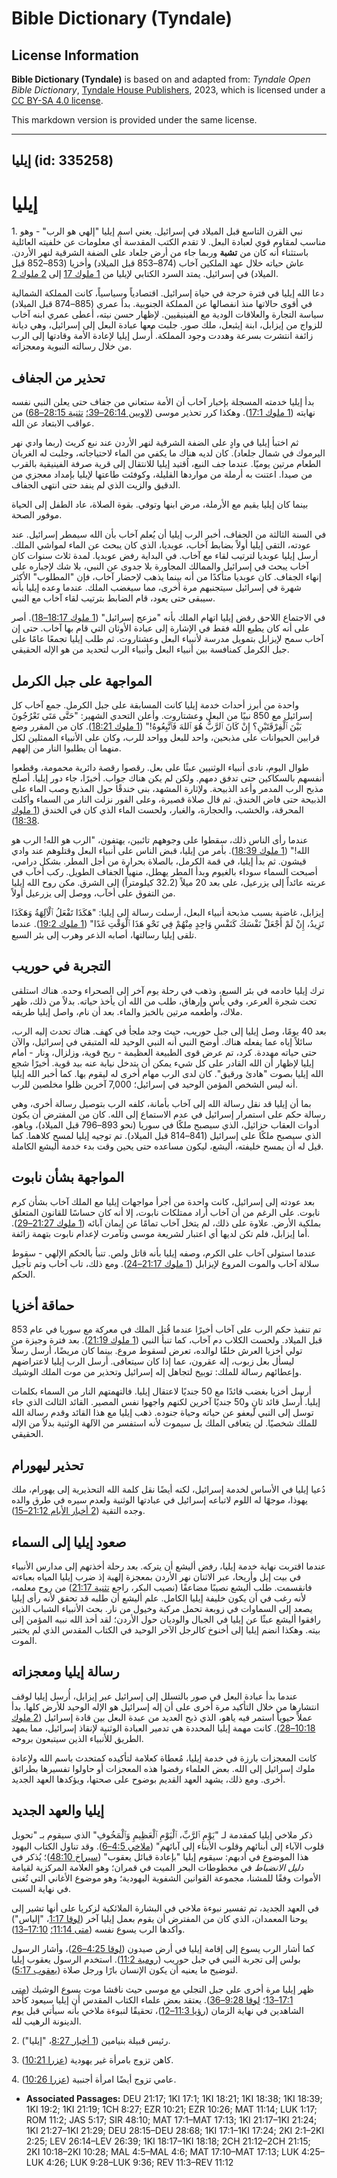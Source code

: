 # Bible Dictionary (Tyndale)

## License Information

**Bible Dictionary (Tyndale)** is based on and adapted from: _Tyndale Open Bible Dictionary_, [Tyndale House Publishers](https://tyndaleopenresources.com/), 2023, which is licensed under a [CC BY-SA 4.0 license](https://creativecommons.org/licenses/by-sa/4.0/legalcode.en).

This markdown version is provided under the same license.



--------------------------------

## إيليا (id: 335258)

إيليا
=====

1\. نبي القرن التاسع قبل الميلاد في إسرائيل. يعني اسم إيليا "إلهي هو الرب" \- وهو مناسب لمقاوم قوي لعبادة البعل. لا تقدم الكتب المقدسة أي معلومات عن خلفيته العائلية باستثناء أنه كان من **تشبة** وربما جاء من أرض جلعاد على الضفة الشرقية لنهر الأردن. عاش حياته خلال عهد الملكين آخاب (874–853 قبل الميلاد) وأخزيا (853–852 قبل الميلاد) في إسرائيل. يمتد السرد الكتابي لإيليا من [1 ملوك 17](https://ref.ly/1Kgs17:1-1Kgs17:24) إلى [2 ملوك 2](https://ref.ly/2Kgs2:1-2Kgs2:25).

دعا الله إيليا في فترة حرجة في حياة إسرائيل. اقتصادياً وسياسياً، كانت المملكة الشمالية في أقوى حالاتها منذ انفصالها عن المملكة الجنوبية. بدأ عمري (885–874 قبل الميلاد) سياسة التجارة والعلاقات الودية مع الفينيقيين. لإظهار حسن نيته، أعطى عمري ابنه آخاب للزواج من إيزابل، ابنة إيثبعل، ملك صور. جلبت معها عبادة البعل إلى إسرائيل، وهي ديانة زائفة انتشرت بسرعة وهددت وجود المملكة. أُرسل إيليا لإعادة الأمة وقادتها إلى الرب من خلال رسالته النبوية ومعجزاته.

تحذير من الجفاف
---------------

بدأ إيليا خدمته المسجلة بإخبار آخاب أن الأمة ستعاني من جفاف حتى يعلن النبي نفسه نهايته ([1 ملوك 17:1](https://ref.ly/1Kgs17:1)). وهكذا كرر تحذير موسى ([لاويين 26:14–39؛](https://ref.ly/Lev26:14-Lev26:39) [تثنية 28:15–68](https://ref.ly/Deut28:15-Deut28:68)) من عواقب الابتعاد عن الله.

ثم اختبأ إيليا في وادٍ على الضفة الشرقية لنهر الأردن عند نبع كريث (ربما وادي نهر اليرموك في شمال جلعاد). كان لديه هناك ما يكفي من الماء لاحتياجاته، وجلبت له الغربان الطعام مرتين يوميًا. عندما جف النبع، اُقتيد إيليا للانتقال إلى قرية صرفة الفينيقية بالقرب من صيدا. اعتنت به أرملة من مواردها القليلة، وكوفئت طاعتها لإيليا بإمداد معجزي من الدقيق والزيت الذي لم ينفد حتى انتهى الجفاف.

بينما كان إيليا يقيم مع الأرملة، مرض ابنها وتوفي. بقوة الصلاة، عاد الطفل إلى الحياة موفور الصحة.

في السنة الثالثة من الجفاف، أخبر الرب إيليا أن يُعلم آخاب بأن الله سيمطر إسرائيل. عند عودته، التقى إيليا أولاً بضابط آخاب، عوبديا، الذي كان يبحث عن الماء لمواشي الملك. أرسل إيليا عوبديا لترتيب لقاء مع آخاب. في البداية رفض عوبديا. لمدة ثلاث سنوات كان آخاب يبحث في إسرائيل والممالك المجاورة بلا جدوى عن النبي، بلا شك لإجباره على إنهاء الجفاف. كان عوبديا متأكدًا من أنه بينما يذهب لإحضار آخاب، فإن "المطلوب" الأكثر شهرة في إسرائيل سيتجنبهم مرة أخرى، مما سيغضب الملك. عندما وعده إيليا بأنه سيبقى حتى يعود، قام الضابط بترتيب لقاء آخاب مع النبي.

في الاجتماع اللاحق رفض إيليا اتهام الملك بأنه "مزعج إسرائيل" ([1 ملوك 18:17–18](https://ref.ly/1Kgs18:17-1Kgs18:18)). أصر على أنه كان يطيع الله فقط في الإشارة إلى عبادة الأوثان التي قام بها آخاب. حتى إن آخاب سمح لإيزابل بتمويل مدرسة لأنبياء البعل وعشتاروت. ثم طلب إيليا تجمعًا عامًا على جبل الكرمل كمنافسة بين أنبياء البعل وأنبياء الرب لتحديد من هو الإله الحقيقي.

المواجهة على جبل الكرمل
-----------------------

واحدة من أبرز أحداث خدمة إيليا كانت المسابقة على جبل الكرمل. جمع آخاب كل إسرائيل مع 850 نبيًا من البعل وعشتاروت. وأعلن التحدي الشهير: "حَتَّى مَتَى تَعْرُجُونَ بَيْنَ ٱلْفِرْقَتَيْنِ؟ إِنْ كَانَ ٱلرَّبُّ هُوَ ٱللهَ فَٱتَّبِعُوهُ!" ([1 ملوك 18:21](https://ref.ly/1Kgs18:21)). كان من المقرر وضع قرابين الحيوانات على مذبحين، واحد للبعل وواحد للرب، وكان على الأنبياء الممثلين لكل منهما أن يطلبوا النار من إلههم.

طوال اليوم، نادى أنبياء الوثنيين عبثًا على بعل. رقصوا رقصة دائرية محمومة، وقطعوا أنفسهم بالسكاكين حتى تدفق دمهم. ولكن لم يكن هناك جواب. أخيرًا، جاء دور إيليا. أصلح مذبح الرب المدمر وأعد الذبيحة. ولإثارة المشهد، بنى خندقًا حول المذبح وصب الماء على الذبيحة حتى فاض الخندق. ثم قال صلاة قصيرة، وعلى الفور نزلت النار من السماء وأكلت المحرقة، والخشب، والحجارة، والغبار، ولحست الماء الذي كان في الخندق ([1 ملوك 18:38](https://ref.ly/1Kgs18:38)).

عندما رأى الناس ذلك، سقطوا على وجوههم تائبين، يهتفون، "الرب هو الله! الرب هو الله!" ([1 ملوك 18:39](https://ref.ly/1Kgs18:39)). بأمر من إيليا، قبض الناس على أنبياء البعل وقتلوهم عند وادي قيشون. ثم بدأ إيليا، في قمة الكرمل، بالصلاة بحرارة من أجل المطر. بشكل درامي، أصبحت السماء سوداء بالغيوم وبدأ المطر يهطل، منهياً الجفاف الطويل. ركب أخآب في عربته عائداً إلى يزرعيل، على بعد 20 ميلاً (32\.2 كيلومتراً) إلى الشرق. مكن روح الله إيليا من التفوق على أخآب، ووصل إلى يزرعيل أولاً.

إيزابل، غاضبة بسبب مذبحة أنبياء البعل، أرسلت رسالة إلى إيليا: "هَكَذَا تَفْعَلُ ٱلْآلِهَةُ وَهَكَذَا تَزِيدُ، إِنْ لَمْ أَجْعَلْ نَفْسَكَ كَنَفْسِ وَاحِدٍ مِنْهُمْ فِي نَحْوِ هَذَا ٱلْوَقْتِ غَدًا" ([1 ملوك 19:2](https://ref.ly/1Kgs19:2)). عندما تلقى إيليا رسالتها، أصابه الذعر وهرب إلى بئر السبع.

التجربة في حوريب
----------------

ترك إيليا خادمه في بئر السبع، وذهب في رحلة يوم آخر إلى الصحراء وحده. هناك استلقى تحت شجرة العرعر، وفي يأس وإرهاق، طلب من الله أن يأخذ حياته. بدلاً من ذلك، ظهر ملاك، وأطعمه مرتين بالخبز والماء. بعد أن نام، واصل إيليا طريقه.

بعد 40 يومًا، وصل إيليا إلى جبل حوريب، حيث وجد ملجأ في كهف. هناك تحدث إليه الرب، سائلاً إياه عما يفعله هناك. أوضح النبي أنه النبي الوحيد لله المتبقي في إسرائيل، والآن حتى حياته مهددة. كرد، تم عرض قوى الطبيعة العظيمة \- ريح قوية، وزلزال، ونار \- أمام إيليا لإظهار أن الله القادر على كل شيء يمكن أن يتدخل نيابة عنه بيد قوية. أخيرًا شجع الله إيليا بصوت "هادئ ورقيق". كان لدى الرب مهام أخرى له ليقوم بها. كما أخبر الله إيليا أنه ليس الشخص المؤمن الوحيد في إسرائيل؛ 7,000 آخرين ظلوا مخلصين للرب.

بما أن إيليا قد نقل رسالة الله إلى آخاب بأمانة، كلفه الرب بتوصيل رسالة أخرى، وهي رسالة حكم على استمرار إسرائيل في عدم الاستماع إلى الله. كان من المفترض أن يكون أدوات العقاب حزائيل، الذي سيصبح ملكًا في سوريا (نحو 893–796 قبل الميلاد)، وياهو، الذي سيصبح ملكًا على إسرائيل (841–814 قبل الميلاد). تم توجيه إيليا لمسح كلاهما. كما قيل له أن يمسح خليفته، أليشع، ليكون مساعده حتى يحين وقت بدء خدمة أليشع الكاملة.

المواجهة بشأن نابوت
-------------------

بعد عودته إلى إسرائيل، كانت واحدة من أجرأ مواجهات إيليا مع الملك آخاب بشأن كرم نابوت. على الرغم من أن آخاب أراد ممتلكات نابوت، إلا أنه كان حساسًا للقانون المتعلق بملكية الأرض. علاوة على ذلك، لم يتخل آخاب تمامًا عن إيمان آبائه ([1 ملوك 21:27–29](https://ref.ly/1Kgs21:27-1Kgs21:29)). أما إيزابل، فلم تكن لديها أي اعتبار لشريعة موسى وتآمرت لإعدام نابوت بتهمة زائفة.

عندما استولى آخاب على الكرم، وصفه إيليا بأنه قاتل ولص. تنبأ بالحكم الإلهي \- سقوط سلالة آخاب والموت المروع لإيزابل ([1 ملوك 21:17–24](https://ref.ly/1Kgs21:17-1Kgs21:24)). ومع ذلك، تاب آخاب وتم تأجيل الحكم.

حماقة أخزيا
-----------

تم تنفيذ حكم الرب على آخاب أخيرًا عندما قُتل الملك في معركة مع سوريا في عام 853 قبل الميلاد. ولحست الكلاب دم آخاب، كما تنبأ النبي ([1 ملوك 21:19](https://ref.ly/1Kgs21:19)). بعد فترة وجيزة من تولي أخزيا العرش خلفًا لوالده، تعرض لسقوط مروع. بينما كان مريضًا، أرسل رسلاً ليسأل بعل زبوب، إله عقرون، عما إذا كان سيتعافى. أرسل الرب إيليا لاعتراضهم وإعطائهم رسالة للملك: توبيخ لتجاهل إله إسرائيل وتحذير من موت الملك الوشيك.

أرسل أخزيا بغضب قائدًا مع 50 جنديًا لاعتقال إيليا. فالتهمتهم النار من السماء بكلمات إيليا. أُرسل قائد ثانٍ و50 جنديًا آخرين لكنهم واجهوا نفس المصير. القائد الثالث الذي جاء توسل إلى النبي ليعفو عن حياته وحياة جنوده. ذهب إيليا مع هذا القائد وقدم رسالة الله للملك شخصيًا. لن يتعافى الملك بل سيموت لأنه استفسر من الآلهة الوثنية بدلاً من الإله الحقيقي.

تحذير ليهورام
-------------

دُعيا إيليا في الأساس لخدمة إسرائيل، لكنه أيضًا نقل كلمة الله التحذيرية إلى يهورام، ملك يهوذا، موجهًا له اللوم لاتباعه إسرائيل في عبادتها الوثنية ولعدم سيره في طرق والده وجده التقية ([2 أخبار الأيام 21:12–15](https://ref.ly/2Chr21:12-2Chr21:15)).

صعود إيليا إلى السماء
---------------------

عندما اقتربت نهاية خدمة إيليا، رفض أليشع أن يتركه. بعد رحلة أخذتهم إلى مدارس الأنبياء في بيت إيل وأريحا، عبر الاثنان نهر الأردن بمعجزة إلهية إذ ضرب إيليا المياه بعباءته فانقسمت. طلب أليشع نصيبًا مضاعفًا (نصيب البكر، راجع [تثنية 21:17](https://ref.ly/Deut21:17)) من روح معلمه، لأنه رغب في أن يكون خليفة إيليا الكامل. علم أليشع أن طلبه قد تحقق لأنه رأى إيليا يصعد إلى السماوات في زوبعة تحمل مركبة وخيول من نار. بحث الأنبياء الشباب الذين رافقوا أليشع عبثًا عن إيليا في الجبال والوديان حول الأردن؛ لقد أخذ الله نبيه المؤمن إلى بيته. وهكذا انضم إيليا إلى أخنوخ كالرجل الآخر الوحيد في الكتاب المقدس الذي لم يختبر الموت.

رسالة إيليا ومعجزاته
--------------------

عندما بدأ عبادة البعل في صور بالتسلل إلى إسرائيل عبر إيزابل، أُرسل إيليا لوقف انتشارها من خلال التأكيد مرة أخرى على أن إله إسرائيل هو الإله الوحيد للأرض كلها. بدأ عملاً حيوياً استمر فيه ياهو، الذي ذبح العديد من عبدة البعل بين قادة إسرائيل ([2 ملوك 10:18–28](https://ref.ly/2Kgs10:18-2Kgs10:28)). كانت مهمة إيليا المحددة هي تدمير العبادة الوثنية لإنقاذ إسرائيل، مما يمهد الطريق للأنبياء الذين سيتبعون بروحه.

كانت المعجزات بارزة في خدمة إيليا، مُعطاة كعلامة لتأكيده كمتحدث باسم الله ولإعادة ملوك إسرائيل إلى الله. بعض العلماء رفضوا هذه المعجزات أو حاولوا تفسيرها بطرائق أخرى. ومع ذلك، يشهد العهد القديم بوضوح على صحتها، ويؤكدها العهد الجديد.

إيليا والعهد الجديد
-------------------

ذكر ملاخي إيليا كمقدمة لـ "يَوْمِ ٱلرَّبِّ، ٱلْيَوْمِ ٱلْعَظِيمِ وَٱلْمَخُوفِ" الذي سيقوم بـ "تحويل قلوب الآباء إلى أبنائهم وقلوب الأبناء إلى آبائهم" ([ملاخي 4:5–6](https://ref.ly/Mal4:5-Mal4:6)). وقد تناول الكتاب اليهود هذا الموضوع في أدبهم: سيقوم إيليا "بإعادة قبائل يعقوب" ([سيراخ 48:10](https://ref.ly/Sir48:10))؛ يُذكر في *دليل الانضباط* في مخطوطات البحر الميت في قمران؛ وهو العلامة المركزية لقيامة الأموات وفقًا للمشنا، مجموعة القوانين الشفوية اليهودية؛ وهو موضوع الأغاني التي تُغنى في نهاية السبت.

في العهد الجديد، تم تفسير نبوءة ملاخي في البشارة الملائكية لزكريا على أنها تشير إلى يوحنا المعمدان، الذي كان من المفترض أن يقوم بعمل إيليا آخر ([لوقا 1:17](https://ref.ly/Luke1:17)، "إلياس") وأكدها الرب يسوع نفسه ([متى 11:14؛](https://ref.ly/Matt11:14) [17:10–13](https://ref.ly/Matt17:10-Matt17:13)).

كما أشار الرب يسوع إلى إقامة إيليا في أرض صيدون ([لوقا 4:25–26](https://ref.ly/Luke4:25-Luke4:26))، وأشار الرسول بولس إلى تجربة النبي في جبل حوريب ([رومية 11:2](https://ref.ly/Rom11:2)). استخدم الرسول يعقوب إيليا لتوضيح ما يعنيه أن يكون الإنسان بارًا ورجل صلاة ([يعقوب 5:17](https://ref.ly/Jas5:17)).

ظهر إيليا مرة أخرى على جبل التجلي مع موسى حيث ناقشا موت يسوع الوشيك ([متى 17:1–13](https://ref.ly/Matt17:1-Matt17:13)؛ [لوقا 9:28–36](https://ref.ly/Luke9:28-Luke9:36)). يعتقد بعض علماء الكتاب المقدس أن إيليا سيعود كأحد الشاهدين في نهاية الزمان ([رؤيا 11:3–12](https://ref.ly/Rev11:3-Rev11:12))، تحقيقًا لنبوءة ملاخي بأنه سيأتي قبل يوم الدينونة الرهيب لله.

2\. رئيس قبيلة بنيامين ([1 أخبار 8:27](https://ref.ly/1Chr8:27)، "إيليا").

3\. كاهن تزوج بامرأة غير يهودية ([عزرا 10:21](https://ref.ly/Ezra10:21)).

4\. عامي تزوج أيضًا امرأة أجنبية ([عزرا 10:26](https://ref.ly/Ezra10:26)).

* **Associated Passages:** DEU 21:17; 1KI 17:1; 1KI 18:21; 1KI 18:38; 1KI 18:39; 1KI 19:2; 1KI 21:19; 1CH 8:27; EZR 10:21; EZR 10:26; MAT 11:14; LUK 1:17; ROM 11:2; JAS 5:17; SIR 48:10; MAT 17:1–MAT 17:13; 1KI 21:17–1KI 21:24; 1KI 21:27–1KI 21:29; DEU 28:15–DEU 28:68; 1KI 17:1–1KI 17:24; 2KI 2:1–2KI 2:25; LEV 26:14–LEV 26:39; 1KI 18:17–1KI 18:18; 2CH 21:12–2CH 21:15; 2KI 10:18–2KI 10:28; MAL 4:5–MAL 4:6; MAT 17:10–MAT 17:13; LUK 4:25–LUK 4:26; LUK 9:28–LUK 9:36; REV 11:3–REV 11:12


